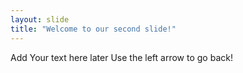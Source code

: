 ```yaml
---
layout: slide
title: "Welcome to our second slide!"
---
```

Add Your text here later
Use the left arrow to go back!
